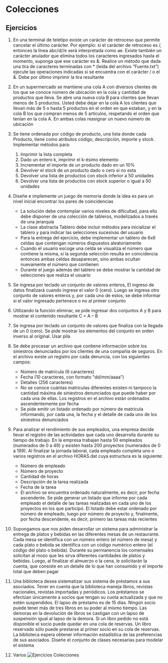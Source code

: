 # Colecciones

## Ejercicios

1. En una terminal de teletipo existe un carácter de retroceso que permite cancelar el último carácter. Por ejemplo: si el carácter de retroceso es /, entonces la línea abc/d//e será interpretada como ae. Existe también un carácter anulador que elimina todos los caracteres ingresados hasta el momento, suponga que ese carácter es &. Realice un método que dada una tira de caracteres terminadas con * (leída del archivo “Fuente.txt”) ejecute las operaciones indicadas si se encuentra con el carácter / o el &. Debe por último imprimir la tira resultante

1. En un supermercado se mantiene una cola A con diversos clientes de los que se conoce número de ubicación en la cola y cantidad de productos que lleva. Se abre una nueva cola B para clientes que llevan menos de 5 productos. Usted debe dejar en la cola A los clientes que llevan más de 5 o hasta 5 productos en el orden en que estaban, y en la cola B los que compran menos de 5 artículos, respetando el orden que tenían en la cola A. En ambas colas reasignar un nuevo número de ubicación

1. Se tiene ordenada por código de producto, una lista donde cada Producto, tiene como atributos código,  descripción, importe y  stock. Implementar métodos para:
    1. Imprimir la lista completa
    1. Dado un entero k, imprimir el k-ésimo elemento
    1. Incrementar el importe de un producto dado en un 10%
    1. Devolver el stock de un producto dado o cero si no esta
    1. Devolver una lista de productos con stock inferior a 50 unidades
    1. Devolver una lista de productos con stock superior o igual a 50 unidades

1. Diseñe e implemente un juego de memoria donde la idea es para un nivel inicial encontrar los pares de coincidencias
    * La solución debe contemplar varios niveles de dificultad, para ello debe disponer de una colección de tableros, modelizados a través de una jerarquía
    * La clase abstracta Tablero debe incluir métodos para inicializar el tablero y para indicar las selecciones sucesivas del usuario
    * Para la entrega del ejercicio, debe implementar un tablero de 6x6 celdas que contengan números dispuestos aleatoriamente
    * Cuando el usuario escoge una celda se visualiza el número que contiene la misma, si la segunda selección resulta en coincidencia entonces ambas celdas desaparecen, sino ambas ocultan nuevamente el número que contienen
    * Durante el juego además del tablero se debe mostrar la cantidad de selecciones que realiza el usuario

1. Se ingresa por teclado un conjunto de valores enteros, El ingreso de datos finalizará cuando ingrese el valor 0 (cero). Luego se ingresa otro conjunto de valores enteros y, por cada uno de estos, se debe informar si el valor ingresado pertenece o no al primer conjunto

1. Utilizando la función eliminar, se pide ingresar dos conjuntos A y B para mostrar el contenido resultante C = A – B

1. Se ingresa por teclado un conjunto de valores que finaliza con la llegada de un 0 (cero). Se pide mostrar los elementos del conjunto en orden inverso al original. Usar pila

1. Se debe procesar un archivo que contiene información sobre los siniestros denunciados por los clientes de una compañía de seguros. En el archivo existe un registro por cada denuncia, con los siguientes campos:
    * Número de matrícula (6 caracteres)
    * Fecha (10 caracteres, con formato "dd/mm/aaaa")
    * Detalles (256 caracteres)
    * No se conoce cuántas matrículas diferentes existen ni tampoco la cantidad máxima de siniestros denunciados que puede haber por cada una de ellas. Los registros en el archivo están ordenados ascendentemente por fecha
    * Se pide emitir un listado ordenado por número de matrícula informando, por cada una, la fecha y el detalle de cada uno de los siniestros denunciados

1. Para analizar el rendimiento de sus empleados, una empresa decide llevar el registro de las actividades que cada uno desarrolla durante su tiempo de trabajo. En la empresa trabajan hasta 50 empleados (numerados de 0 a 49) y existen hasta 200 proyectos (numerados de 0 a 199). Al finalizar la jornada laboral, cada empleado completa uno o varios registros en el archivo HORAS.dat cuya estructura es la siguiente:
    * Número de empleado
    * Número de proyecto
    * Cantidad de horas
    * Descripción de la tarea realizada
    * Fecha de la tarea
    * El archivo se encuentra ordenado naturalmente, es decir, por fecha ascendente. Se pide generar un listado que informe por cada empleado el detalle de las tareas realizadas en cada uno de los proyectos en los que participó. El listado debe estar ordenado por número de empleado, luego por número de proyecto y, finalmente, por fecha descendente, es decir, primero las tareas más recientes

1. Supongamos que nos piden desarrollar un sistema para administrar la entrega de platos y bebidas en las diferentes mesas de un restaurante. Cada mesa se identifica con un número entero (el número de mesa) y cada plato o bebida se identifica con un código numérico entero (el código del plato o bebida). Durante su permanencia los comensales solicitan al mozo que les sirva diferentes cantidades de platos y bebidas. Luego, al finalizar el almuerzo o la cena, le solicitarán la cuenta, que consiste en un detalle de lo que han consumido y el importe total que deben pagar

1. Una biblioteca desea sistematizar sus sistema de préstamos a sus asociados. Tener en cuenta que la biblioteca maneja libros, revistas nacionales, revistas importadas y periódicos. Los préstamos se efectúan únicamente a socios que tengan su cuota actualizada y que no estén suspendidos. El lapso de préstamo es de 15 días. Ningún socio puede tener más de tres libros en su poder al mismo tiempo. Las demoras en la devolución de libros se castigan con un lapso de suspensión igual al lapso de la demora. Si un libro pedido no está disponible el socio puede quedar en una cola de reservas. Un libro reservado sólo puede prestarse al primer socio en su cola de reservas. La biblioteca espera obtener información estadística de las preferencias de sus asociados. Diseñe el conjunto de clases necesarias para modelar el sistema

1. Varios
![Ejercicios Colecciones](img/ejercicios-colecciones.png)
